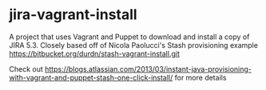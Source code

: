 jira-vagrant-install
===================

A project that uses Vagrant and Puppet to download and install a copy of JIRA 5.3.  Closely based off of Nicola Paolucci's Stash provisioning example https://bitbucket.org/durdn/stash-vagrant-install.git

Check out https://blogs.atlassian.com/2013/03/instant-java-provisioning-with-vagrant-and-puppet-stash-one-click-install/ for more details
